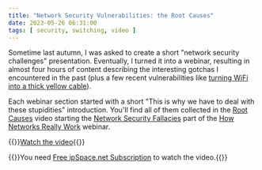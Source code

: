 ```yaml
---
title: "Network Security Vulnerabilities: the Root Causes"
date: 2023-05-26 06:31:00
tags: [ security, switching, video ]
---
```

Sometime last autumn, I was asked to create a short "network security challenges" presentation. Eventually, I turned it into a webinar, resulting in almost four hours of content describing the interesting gotchas I encountered in the past (plus a few recent vulnerabilities like [turning WiFi into a thick yellow cable](/2023/04/wifi-shared-medium/)).

Each webinar section started with a short "This is why we have to deal with these stupidities" introduction. You'll find all of them collected in the [Root Causes](https://my.ipspace.net/bin/get/Net101/NS1%20-%20Root%20Causes.mp4?doccode=Net101) video starting the [Network Security Fallacies](https://my.ipspace.net/bin/list?id=Net101#NETSEC) part of the [How Networks Really Work](https://www.ipspace.net/How_Networks_Really_Work) webinar.

{{<jump>}}[Watch the video](https://my.ipspace.net/bin/get/Net101/NS1%20-%20Root%20Causes.mp4?doccode=Net101){{</jump>}}

{{<note free>}}You need [Free ipSpace.net Subscription](https://www.ipspace.net/Subscription/Free) to watch the video.{{</note>}}
